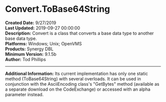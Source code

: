 # Convert.ToBase64String<br />
**Created Date:** 9/27/2019<br />
**Last Updated:** 2019-09-27 00:00:00<br />
**Description:** Convert is a class that converts a base data type to another base data type.<br />
**Platforms:** Windows; Unix; OpenVMS<br />
**Products:** Synergy DBL<br />
**Minimum Version:** 9.1.5b<br />
**Author:** Tod Phillips
<hr>

**Additional Information:** Its current implementation has only one static method (ToBase64String) with several overloads. It can be used in conjunction with the AsciiEncoding class's "GetBytes" method (available as a separate download on the CodeExchange) or accessed with an alpha parameter instead.
